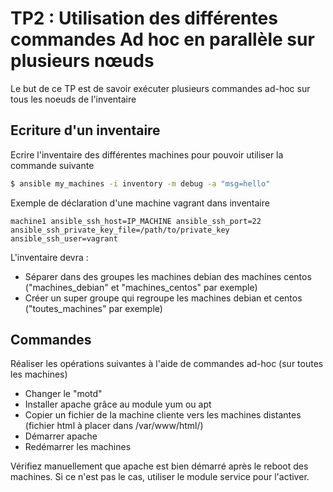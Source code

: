 # TP2 : Utilisation des différentes commandes Ad hoc en parallèle sur plusieurs nœuds

Le but de ce TP est de savoir exécuter plusieurs commandes ad-hoc sur tous les noeuds de l'inventaire

## Ecriture d'un inventaire

Ecrire l'inventaire des différentes machines pour pouvoir utiliser la commande suivante

```sh
$ ansible my_machines -i inventory -m debug -a "msg=hello"
```

Exemple de déclaration d'une machine vagrant dans inventaire

`machine1 ansible_ssh_host=IP_MACHINE ansible_ssh_port=22 ansible_ssh_private_key_file=/path/to/private_key ansible_ssh_user=vagrant`

L'inventaire devra :

* Séparer dans des groupes les machines debian des machines centos ("machines_debian" et "machines_centos" par exemple)
* Créer un super groupe qui regroupe les machines debian et centos ("toutes_machines" par exemple)

## Commandes

Réaliser les opérations suivantes à l'aide de commandes ad-hoc (sur toutes les machines)

* Changer le "motd"
* Installer apache grâce au module yum ou apt
* Copier un fichier de la machine cliente vers les machines distantes (fichier html à placer dans /var/www/html/)
* Démarrer apache
* Redémarrer les machines

Vérifiez manuellement que apache est bien démarré après le reboot des machines. Si ce n'est pas le cas, utiliser le module service pour l'activer.

